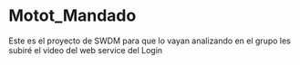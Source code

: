 # Motot_Mandado
Este es el proyecto de SWDM para que lo vayan analizando en el grupo les subiré el video del web service del Login

